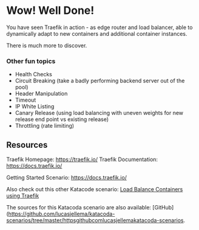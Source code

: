# Wow! Well Done!

You have seen Traefik in action - as edge router and load balancer, able to dynamically adapt to new containers and additional container instances.

There is much more to discover.

### Other fun topics
* Health Checks
* Circuit Breaking (take a badly performing backend server out of the pool)
* Header Manipulation
* Timeout
* IP White Listing
* Canary Release (using load balancing with uneven weights for new release end point vs existing release)
* Throttling (rate limiting)

## Resources
Traefik Homepage: https://traefik.io/
Traefik Documentation: https://docs.traefik.io/

Getting Started Scenario: https://docs.traefik.io/

Also check out this other Katacode scenario: [Load Balance Containers using Traefik](https://www.katacoda.com/courses/traefik/deploy-load-balancer)

The sources for this Katacoda scenario are also available: [GitHub](https://github.com/lucasjellema/katacoda-scenarios/tree/master/httpsgithubcomlucasjellemakatacoda-scenarios.
